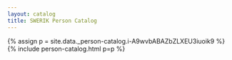 ```yaml
---
layout: catalog
title: SWERIK Person Catalog
---
```

{% assign p = site.data._person-catalog.i-A9wvbABAZbZLXEU3iuoik9 %}
{% include person-catalog.html p=p %}

